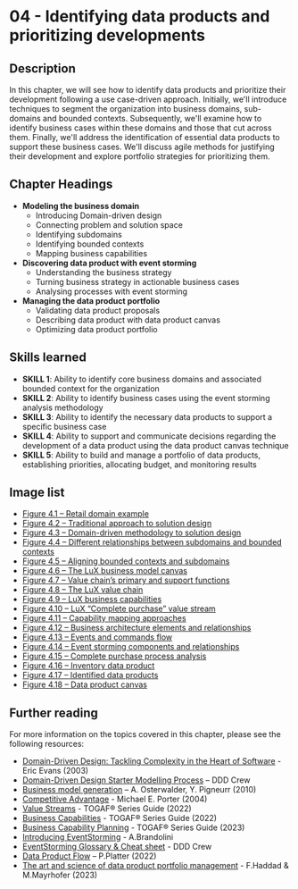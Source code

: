 # 04 - Identifying data products and prioritizing developments

## Description
In this chapter, we will see how to identify data products and prioritize their development following a use case-driven
approach. Initially, we'll introduce techniques to segment the organization into business domains,
sub-domains and bounded contexts. Subsequently, we'll examine how to identify business cases
within these domains and those that cut across them. Finally, we'll address the identification of
essential data products to support these business cases. We'll discuss agile methods for justifying
their development and explore portfolio strategies for prioritizing them.

## Chapter Headings  
* **Modeling the business domain**
  * Introducing Domain-driven design
  * Connecting problem and solution space
  * Identifying subdomains
  * Identifying bounded contexts
  * Mapping business capabilities 
* **Discovering data product with event storming**
  * Understanding the business strategy 
  * Turning business strategy in actionable business cases 
  * Analysing processes with event storming 
* **Managing the data product portfolio**
  * Validating data product proposals 
  * Describing data product with data product canvas 
  * Optimizing data product portfolio 
 
## Skills learned
* **SKILL 1**: Ability to identify core business domains and associated bounded context for the
organization
* **SKILL 2**: Ability to identify business cases using the event storming analysis methodology
* **SKILL 3**: Ability to identify the necessary data products to support a specific business case
* **SKILL 4**: Ability to support and communicate decisions regarding the development of a data
product using the data product canvas technique
* **SKILL 5**:  Ability to build and manage a portfolio of data products, establishing priorities,
allocating budget, and monitoring results

## Image list
* [Figure 4.1 – Retail domain example ](./images/chapter-04-Fig-01-subdomains.png)
* [Figure 4.2 – Traditional approach to solution design](./images/chapter-04-Fig-02-Traditional-design.png)
* [Figure 4.3 – Domain-driven methodology to solution design](./images/chapter-04-Fig-03-DDD.png)
* [Figure 4.4 – Different relationships between subdomains and bounded contexts](./chapter-04-Fig-04-Strategic-design.png)
* [Figure 4.5 – Aligning bounded contexts and subdomains](./images/chapter-04-Fig-05-Problem-solution-space.png)
* [Figure 4.6 – The LuX business model canvas](./images/chapter-04-Fig-06-business-model-canva.png)
* [Figure 4.7 – Value chain’s primary and support functions](./images/chapter-04-Fig-07-Value-chain.png)
* [Figure 4.8 – The LuX value chain](./images/chapter-04-Fig-08-Value-chain-example.png)
* [Figure 4.9 – LuX business capabilities ](./images/chapter-04-Fig-09-Business-capabilities.png)
* [Figure 4.10 – LuX “Complete purchase” value stream](./images/chapter-04-Fig-10-Value-stream.png)
* [Figure 4.11 – Capability mapping approaches](./images/chapter-04-Fig-11-Capability-mapping.png)
* [Figure 4.12 – Business architecture elements and relationships](./images/chapter-04-Fig-12-Business-architecture-elements.png)
* [Figure 4.13 – Events and commands flow](./images/chapter-04-Fig-13-Events-and-actions.png)
* [Figure 4.14 – Event storming components and relationships](./images/chapter-04-Fig-14-Events-storming-components.png)
* [Figure 4.15 – Complete purchase process analysis](./images/chapter-04-Fig-15-Complete-purchase-events-flow.png)
* [Figure 4.16 – Inventory data product](./images/chapter-04-Fig-16-Inventory-dp.png)
* [Figure 4.17 – Identified data products](./images/chapter-04-Fig-17-Identified-dps.png)
* [Figure 4.18 – Data product canvas ](./images/chapter-04-Fig-18-Data-product-canvas.png)

## Further reading 
For more information on the topics covered in this chapter, please see the following resources: 

* [Domain-Driven Design: Tackling Complexity in the Heart of Software](https://www.amazon.com/Domain-Driven-Design-Tackling-Complexity-Software/dp/0321125215) - Eric Evans (2003) 
* [Domain-Driven Design Starter Modelling Process](https://github.com/ddd-crew/ddd-starter-modelling-process) – DDD Crew 
* [Business model generation](https://www.amazon.it/Business-Model-Generation-Visionaries-Challengers/dp/0470876417) – A. Osterwalder, Y. Pigneurr (2010)  
* [Competitive Advantage](https://www.amazon.it/Competitive-Advantage-Michael-Porter/dp/0743260872) - Michael E. Porter (2004)  
* [Value Streams](https://pubs.opengroup.org/togaf-standard/business-architecture/value-streams.html) - TOGAF® Series Guide (2022)  
* [Business Capabilities](https://pubs.opengroup.org/togaf-standard/business-architecture/business-capabilities.html) - TOGAF® Series Guide (2022)  
* [Business Capability Planning](https://pubs.opengroup.org/togaf-standard/business-architecture/business-capability-planning.html) - TOGAF® Series Guide (2023)  
* [Introducing EventStorming](https://www.eventstorming.com/book/) - A.Brandolini   
* [EventStorming Glossary & Cheat sheet](https://github.com/ddd-crew/eventstorming-glossary-cheat-sheet) - DDD Crew   
* [Data Product Flow](https://www.agilelab.it/knowledge-base/how-to-identify-data-products-welcome-data-product-flow) – P.Platter (2022)  
* [The art and science of data product portfolio management](https://aws.amazon.com/blogs/big-data/the-art-and-science-of-data-product-portfolio-management/) - F.Haddad & M.Mayrhofer (2023)  
